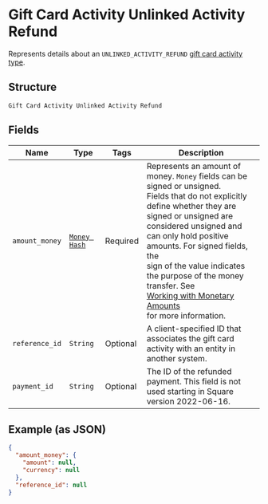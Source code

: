 
# Gift Card Activity Unlinked Activity Refund

Represents details about an `UNLINKED_ACTIVITY_REFUND` [gift card activity type](../../doc/models/gift-card-activity-type.md).

## Structure

`Gift Card Activity Unlinked Activity Refund`

## Fields

| Name | Type | Tags | Description |
|  --- | --- | --- | --- |
| `amount_money` | [`Money Hash`](../../doc/models/money.md) | Required | Represents an amount of money. `Money` fields can be signed or unsigned.<br>Fields that do not explicitly define whether they are signed or unsigned are<br>considered unsigned and can only hold positive amounts. For signed fields, the<br>sign of the value indicates the purpose of the money transfer. See<br>[Working with Monetary Amounts](https://developer.squareup.com/docs/build-basics/working-with-monetary-amounts)<br>for more information. |
| `reference_id` | `String` | Optional | A client-specified ID that associates the gift card activity with an entity in another system. |
| `payment_id` | `String` | Optional | The ID of the refunded payment. This field is not used starting in Square version 2022-06-16. |

## Example (as JSON)

```json
{
  "amount_money": {
    "amount": null,
    "currency": null
  },
  "reference_id": null
}
```

